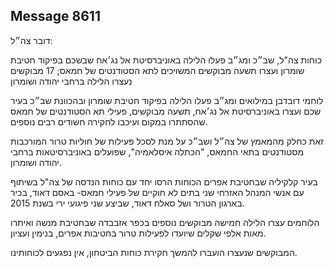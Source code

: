 ## Message 8611

דובר צה״ל:

כוחות צה"ל, שב״כ ומג״ב פעלו הלילה באוניברסיטת אל נג׳אח שבשכם בפיקוד חטיבת שומרון ועצרו תשעה מבוקשים המשויכים לתא הסטודנטים של חמאס; 17 מבוקשים נעצרו הלילה ברחבי יהודה ושומרון

לוחמי דובדבן במילואים ומג״ב פעלו הלילה בפיקוד חטיבת שומרון ובהכוונת שב״כ בעיר שכם ועצרו באוניברסיטת אל נג׳אח, תשעה מבוקשים, פעילי תא הסטודנטים של חמאס שהסתתרו במקום ועיכבו לחקירה חשודים רבים נוספים.

זאת כחלק מהמאמץ של צה״ל ושב״כ על מנת לסכל פעילות של חוליות טרור המורכבות מסטודנטים בתאי החמאס, "הכתלה איסלאמיה", שפועלים באוניברסיטאות ברחבי יהודה ושומרון.

בעיר קלקיליה שבחטיבת אפרים הכוחות הרסו יחד עם כוחות הנדסה של צה"ל בשיתוף עם אנשי המנהל האזרחי שני בתים לא חוקיים של פעילי חמאס- באסם דאוד, בכיר בארגון הטרור ושל סאלח דאוד, שביצע שני פיגועי ירי בשנת 2015.

הלוחמים עצרו הלילה חמישה מבוקשים נוספים בכפר אזבבדה שבחטיבת מנשה ואיתרו מאות אלפי שקלים שיועדו לפעילות טרור בחטיבות אפרים, בנימין ועציון.

המבוקשים שנעצרו הועברו להמשך חקירת כוחות הביטחון, אין נפגעים לכוחותינו.

